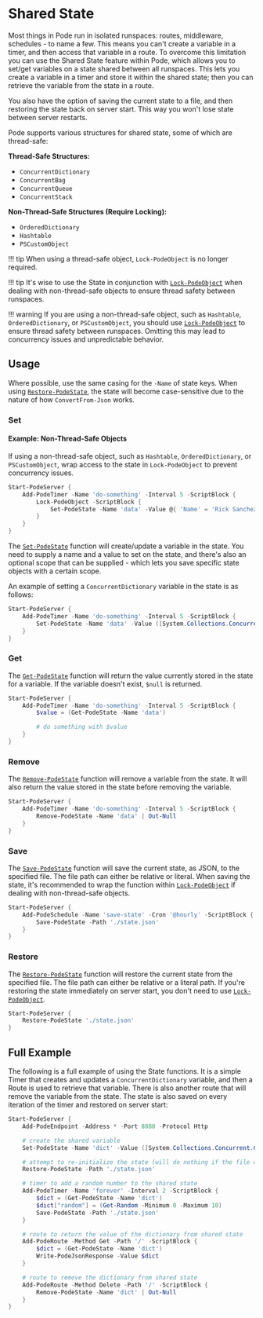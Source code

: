# Shared State

Most things in Pode run in isolated runspaces: routes, middleware, schedules - to name a few. This means you can't create a variable in a timer, and then access that variable in a route. To overcome this limitation you can use the Shared State feature within Pode, which allows you to set/get variables on a state shared between all runspaces. This lets you create a variable in a timer and store it within the shared state; then you can retrieve the variable from the state in a route.

You also have the option of saving the current state to a file, and then restoring the state back on server start. This way you won't lose state between server restarts.

Pode supports various structures for shared state, some of which are thread-safe:

**Thread-Safe Structures:**

- `ConcurrentDictionary`
- `ConcurrentBag`
- `ConcurrentQueue`
- `ConcurrentStack`

**Non-Thread-Safe Structures (Require Locking):**

- `OrderedDictionary`
- `Hashtable`
- `PSCustomObject`

!!! tip
When using a thread-safe object, `Lock-PodeObject` is no longer required.

!!! tip
It's wise to use the State in conjunction with [`Lock-PodeObject`](../../Functions/Threading/Lock-PodeObject) when dealing with non-thread-safe objects to ensure thread safety between runspaces.

!!! warning
If you are using a non-thread-safe object, such as `Hashtable`, `OrderedDictionary`, or `PSCustomObject`, you should use [`Lock-PodeObject`](../../Functions/Threading/Lock-PodeObject) to ensure thread safety between runspaces. Omitting this may lead to concurrency issues and unpredictable behavior.

## Usage

Where possible, use the same casing for the `-Name` of state keys. When using [`Restore-PodeState`](../../Functions/State/Restore-PodeState), the state will become case-sensitive due to the nature of how `ConvertFrom-Json` works.

### Set

#### Example: Non-Thread-Safe Objects

If using a non-thread-safe object, such as `Hashtable`, `OrderedDictionary`, or `PSCustomObject`, wrap access to the state in `Lock-PodeObject` to prevent concurrency issues.

```powershell
Start-PodeServer {
    Add-PodeTimer -Name 'do-something' -Interval 5 -ScriptBlock {
        Lock-PodeObject -ScriptBlock {
            Set-PodeState -Name 'data' -Value @{ 'Name' = 'Rick Sanchez' } | Out-Null
        }
    }
}
```

The [`Set-PodeState`](../../Functions/State/Set-PodeState) function will create/update a variable in the state. You need to supply a name and a value to set on the state, and there's also an optional scope that can be supplied - which lets you save specific state objects with a certain scope.

An example of setting a `ConcurrentDictionary` variable in the state is as follows:

```powershell
Start-PodeServer {
    Add-PodeTimer -Name 'do-something' -Interval 5 -ScriptBlock {
        Set-PodeState -Name 'data' -Value ([System.Collections.Concurrent.ConcurrentDictionary[string, string]]::new()) | Out-Null
    }
}
```

### Get

The [`Get-PodeState`](../../Functions/State/Get-PodeState) function will return the value currently stored in the state for a variable. If the variable doesn't exist, `$null` is returned.

```powershell
Start-PodeServer {
    Add-PodeTimer -Name 'do-something' -Interval 5 -ScriptBlock {
        $value = (Get-PodeState -Name 'data')

        # do something with $value
    }
}
```

### Remove

The [`Remove-PodeState`](../../Functions/State/Remove-PodeState) function will remove a variable from the state. It will also return the value stored in the state before removing the variable.

```powershell
Start-PodeServer {
    Add-PodeTimer -Name 'do-something' -Interval 5 -ScriptBlock {
        Remove-PodeState -Name 'data' | Out-Null
    }
}
```

### Save

The [`Save-PodeState`](../../Functions/State/Save-PodeState) function will save the current state, as JSON, to the specified file. The file path can either be relative or literal. When saving the state, it's recommended to wrap the function within [`Lock-PodeObject`](../../Functions/Threading/Lock-PodeObject) if dealing with non-thread-safe objects.

```powershell
Start-PodeServer {
    Add-PodeSchedule -Name 'save-state' -Cron '@hourly' -ScriptBlock {
        Save-PodeState -Path './state.json'
    }
}
```

### Restore

The [`Restore-PodeState`](../../Functions/State/Restore-PodeState) function will restore the current state from the specified file. The file path can either be relative or a literal path. If you're restoring the state immediately on server start, you don't need to use [`Lock-PodeObject`](../../Functions/Threading/Lock-PodeObject).

```powershell
Start-PodeServer {
    Restore-PodeState './state.json'
}
```

## Full Example

The following is a full example of using the State functions. It is a simple Timer that creates and updates a `ConcurrentDictionary` variable, and then a Route is used to retrieve that variable. There is also another route that will remove the variable from the state. The state is also saved on every iteration of the timer and restored on server start:

```powershell
Start-PodeServer {
    Add-PodeEndpoint -Address * -Port 8080 -Protocol Http

    # create the shared variable
    Set-PodeState -Name 'dict' -Value ([System.Collections.Concurrent.ConcurrentDictionary[string, int]]::new()) | Out-Null

    # attempt to re-initialize the state (will do nothing if the file doesn't exist)
    Restore-PodeState -Path './state.json'

    # timer to add a random number to the shared state
    Add-PodeTimer -Name 'forever' -Interval 2 -ScriptBlock {
        $dict = (Get-PodeState -Name 'dict')
        $dict["random"] = (Get-Random -Minimum 0 -Maximum 10)
        Save-PodeState -Path './state.json'
    }

    # route to return the value of the dictionary from shared state
    Add-PodeRoute -Method Get -Path '/' -ScriptBlock {
        $dict = (Get-PodeState -Name 'dict')
        Write-PodeJsonResponse -Value $dict
    }

    # route to remove the dictionary from shared state
    Add-PodeRoute -Method Delete -Path '/' -ScriptBlock {
        Remove-PodeState -Name 'dict' | Out-Null
    }
}
```
